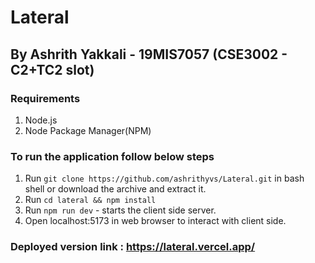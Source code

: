 # Lateral

## By Ashrith Yakkali - 19MIS7057 (CSE3002 - C2+TC2 slot)

### Requirements

1. Node.js
2. Node Package Manager(NPM)

### To run the application follow below steps

1. Run `git clone https://github.com/ashrithyvs/Lateral.git` in bash shell or download the archive and extract it.
2. Run `cd lateral && npm install`
3. Run `npm run dev` - starts the client side server.
4. Open localhost:5173 in web browser to interact with client side.

### Deployed version link : https://lateral.vercel.app/
